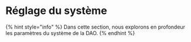 # Réglage du système

{% hint style="info" %}
Dans cette section, nous explorons en profondeur les paramètres du système de la DAO.
{% endhint %}
